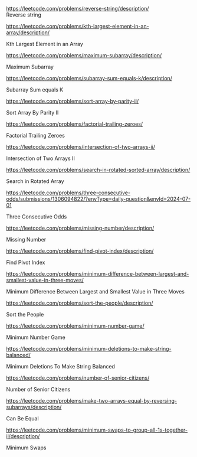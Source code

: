 https://leetcode.com/problems/reverse-string/description/   
Reverse string

https://leetcode.com/problems/kth-largest-element-in-an-array/description/

Kth Largest Element in an Array

https://leetcode.com/problems/maximum-subarray/description/

Maximum Subarray

https://leetcode.com/problems/subarray-sum-equals-k/description/

Subarray Sum equals K

https://leetcode.com/problems/sort-array-by-parity-ii/

Sort Array By Parity II

https://leetcode.com/problems/factorial-trailing-zeroes/

Factorial Trailing Zeroes

https://leetcode.com/problems/intersection-of-two-arrays-ii/

Intersection of Two Arrays II

https://leetcode.com/problems/search-in-rotated-sorted-array/description/

Search in Rotated Array

https://leetcode.com/problems/three-consecutive-odds/submissions/1306094822/?envType=daily-question&envId=2024-07-01

Three Consecutive Odds

https://leetcode.com/problems/missing-number/description/

Missing Number

https://leetcode.com/problems/find-pivot-index/description/

Find Pivot Index

https://leetcode.com/problems/minimum-difference-between-largest-and-smallest-value-in-three-moves/

Minimum Difference Between Largest and Smallest Value in Three Moves

https://leetcode.com/problems/sort-the-people/description/

Sort the People

https://leetcode.com/problems/minimum-number-game/

Minimum Number Game

https://leetcode.com/problems/minimum-deletions-to-make-string-balanced/

Minimum Deletions To Make String Balanced

https://leetcode.com/problems/number-of-senior-citizens/

Number of Senior Citizens

https://leetcode.com/problems/make-two-arrays-equal-by-reversing-subarrays/description/

Can Be Equal

https://leetcode.com/problems/minimum-swaps-to-group-all-1s-together-ii/description/

Minimum Swaps






